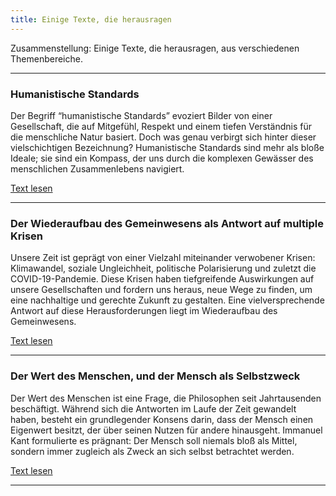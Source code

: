 ```yaml
---
title: Einige Texte, die herausragen
---
```

Zusammenstellung: Einige Texte, die herausragen, aus verschiedenen Themenbereiche.

----

### Humanistische Standards

Der Begriff “humanistische Standards” evoziert Bilder von einer Gesellschaft, die auf Mitgefühl, Respekt und einem tiefen Verständnis für die menschliche Natur basiert. Doch was genau verbirgt sich hinter dieser vielschichtigen Bezeichnung? Humanistische Standards sind mehr als bloße Ideale; sie sind ein Kompass, der uns durch die komplexen Gewässer des menschlichen Zusammenlebens navigiert.

[Text lesen](https://s2030c.github.io/standards/humanistische-standards/)

----

### Der Wiederaufbau des Gemeinwesens als Antwort auf multiple Krisen

Unsere Zeit ist geprägt von einer Vielzahl miteinander verwobener Krisen: Klimawandel, soziale Ungleichheit, politische Polarisierung und zuletzt die COVID-19-Pandemie. Diese Krisen haben tiefgreifende Auswirkungen auf unsere Gesellschaften und fordern uns heraus, neue Wege zu finden, um eine nachhaltige und gerechte Zukunft zu gestalten. Eine vielversprechende Antwort auf diese Herausforderungen liegt im Wiederaufbau des Gemeinwesens.

[Text lesen](https://s2030c.github.io/gemeinwesen/antwort-auf-krisen-wiederaufbau-des-gemeinwesen/)

----

### Der Wert des Menschen, und der Mensch als Selbstzweck

Der Wert des Menschen ist eine Frage, die Philosophen seit Jahrtausenden beschäftigt. Während sich die Antworten im Laufe der Zeit gewandelt haben, besteht ein grundlegender Konsens darin, dass der Mensch einen Eigenwert besitzt, der über seinen Nutzen für andere hinausgeht. Immanuel Kant formulierte es prägnant: Der Mensch soll niemals bloß als Mittel, sondern immer zugleich als Zweck an sich selbst betrachtet werden.

[Text lesen](https://s2030c.github.io/gesellschaftskritik/doc/der-mensch-als-selbstzweck/)

----
